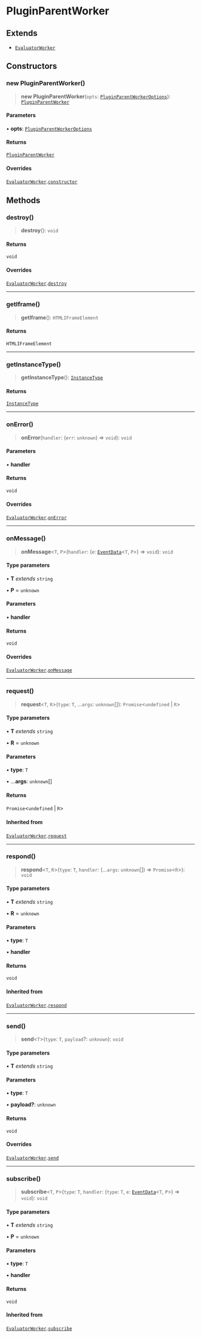 # PluginParentWorker

## Extends

- [`EvaluatorWorker`](../../../../evaluator/worker/classes/EvaluatorWorker.md)

## Constructors

### new PluginParentWorker()

> **new PluginParentWorker**(`opts`: [`PluginParentWorkerOptions`](../interfaces/PluginParentWorkerOptions.md)): [`PluginParentWorker`](PluginParentWorker.md)

#### Parameters

• **opts**: [`PluginParentWorkerOptions`](../interfaces/PluginParentWorkerOptions.md)

#### Returns

[`PluginParentWorker`](PluginParentWorker.md)

#### Overrides

[`EvaluatorWorker`](../../../../evaluator/worker/classes/EvaluatorWorker.md).[`constructor`](../../../../evaluator/worker/classes/EvaluatorWorker.md#constructors)

## Methods

### destroy()

> **destroy**(): `void`

#### Returns

`void`

#### Overrides

[`EvaluatorWorker`](../../../../evaluator/worker/classes/EvaluatorWorker.md).[`destroy`](../../../../evaluator/worker/classes/EvaluatorWorker.md#destroy)

***

### getIframe()

> **getIframe**(): `HTMLIFrameElement`

#### Returns

`HTMLIFrameElement`

***

### getInstanceType()

> **getInstanceType**(): [`InstanceType`](../../frame-worker/type-aliases/InstanceType.md)

#### Returns

[`InstanceType`](../../frame-worker/type-aliases/InstanceType.md)

***

### onError()

> **onError**(`handler`: (`err`: `unknown`) => `void`): `void`

#### Parameters

• **handler**

#### Returns

`void`

#### Overrides

[`EvaluatorWorker`](../../../../evaluator/worker/classes/EvaluatorWorker.md).[`onError`](../../../../evaluator/worker/classes/EvaluatorWorker.md#onerror)

***

### onMessage()

> **onMessage**\<`T`, `P`\>(`handler`: (`e`: [`EventData`](../../../../evaluator/worker/interfaces/EventData.md)\<`T`, `P`\>) => `void`): `void`

#### Type parameters

• **T** *extends* `string`

• **P** = `unknown`

#### Parameters

• **handler**

#### Returns

`void`

#### Overrides

[`EvaluatorWorker`](../../../../evaluator/worker/classes/EvaluatorWorker.md).[`onMessage`](../../../../evaluator/worker/classes/EvaluatorWorker.md#onmessage)

***

### request()

> **request**\<`T`, `R`\>(`type`: `T`, ...`args`: `unknown`[]): `Promise`\<`undefined` \| `R`\>

#### Type parameters

• **T** *extends* `string`

• **R** = `unknown`

#### Parameters

• **type**: `T`

• ...**args**: `unknown`[]

#### Returns

`Promise`\<`undefined` \| `R`\>

#### Inherited from

[`EvaluatorWorker`](../../../../evaluator/worker/classes/EvaluatorWorker.md).[`request`](../../../../evaluator/worker/classes/EvaluatorWorker.md#request)

***

### respond()

> **respond**\<`T`, `R`\>(`type`: `T`, `handler`: (...`args`: `unknown`[]) => `Promise`\<`R`\>): `void`

#### Type parameters

• **T** *extends* `string`

• **R** = `unknown`

#### Parameters

• **type**: `T`

• **handler**

#### Returns

`void`

#### Inherited from

[`EvaluatorWorker`](../../../../evaluator/worker/classes/EvaluatorWorker.md).[`respond`](../../../../evaluator/worker/classes/EvaluatorWorker.md#respond)

***

### send()

> **send**\<`T`\>(`type`: `T`, `payload`?: `unknown`): `void`

#### Type parameters

• **T** *extends* `string`

#### Parameters

• **type**: `T`

• **payload?**: `unknown`

#### Returns

`void`

#### Overrides

[`EvaluatorWorker`](../../../../evaluator/worker/classes/EvaluatorWorker.md).[`send`](../../../../evaluator/worker/classes/EvaluatorWorker.md#send)

***

### subscribe()

> **subscribe**\<`T`, `P`\>(`type`: `T`, `handler`: (`type`: `T`, `e`: [`EventData`](../../../../evaluator/worker/interfaces/EventData.md)\<`T`, `P`\>) => `void`): `void`

#### Type parameters

• **T** *extends* `string`

• **P** = `unknown`

#### Parameters

• **type**: `T`

• **handler**

#### Returns

`void`

#### Inherited from

[`EvaluatorWorker`](../../../../evaluator/worker/classes/EvaluatorWorker.md).[`subscribe`](../../../../evaluator/worker/classes/EvaluatorWorker.md#subscribe)
